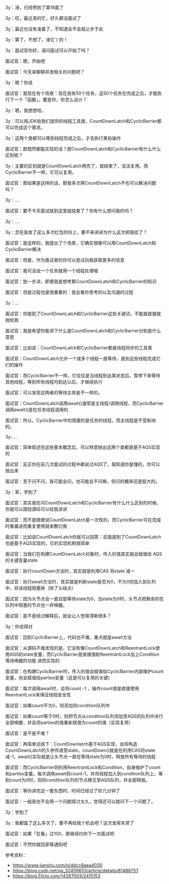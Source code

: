 3y：淦，已经熬到了第18面了

3y：哎，最近真的忙，好久都没面试了

3y：最近也没有准备了，不知道会不会就止步于此

3y：算了，不想了，淦它丫的！



3y：面试官你好，请问面试可以开始了吗？

面试官：嗯，开始吧

面试官：今天来聊聊并发相关的问题吧？

3y：嗯？你说

面试官：我现在有个场景：现在我有50个任务，这50个任务在完成之后，才能执行下一个「函数」，要是你，你怎么设计？

3y：嗯，我想想哈。

3y：可以用JDK给我们提供的线程工具类，CountDownLatch和CyclicBarrier都可以完成这个需求。

3y：这两个类都可以等到线程完成之后，才去执行某些操作

面试官：那既然都能实现的话？那CountDownLatch和CyclicBarrier有什么什么区别呢？

3y：主要的区别就是CountDownLatch用完了，就结束了，没法复用。而CyclicBarrier不一样，它可以复用。

面试官：那如果是这样的话，那我多次用CountDownLatch不也可以解决问题吗？

3y：....

面试官：要不今天面试就到这里就结束了？你有什么想问我的吗？

3y：....

3y：念在我发了这么多次红包的份上，要不来讲讲为什么这次把我挂了？

面试官：是这样的，我提出了个场景，它确实很像可以用CountDownLatch和CyclicBarrier解决

面试官：但是，作为面试者的你可以尝试向我获取更多的信息

面试官：我可没说一个任务就用一个线程处理哦

面试官：放一步讲，即便我是想考察CountDownLatch和CyclicBarrier的知识

面试官：但是过程也是很重要的：我会看你思考的以及沟通的过程

3y：...

面试官：你提到了CountDownLatch和CyclicBarrier这些关键词，不能就直接就抛给我

面试官：我是希望你能讲下什么是CountDownLatch和CyclicBarrier分别是什么意思

面试官：比如说：CountDownLatch和CyclicBarrier都是线程同步的工具类

面试官：CountDownLatch允许一个或多个线程一直等待，直到这些线程完成它们的操作

面试官：而CyclicBarrier不一样，它往往是当线程到达某状态后，暂停下来等待其他线程，等到所有线程均到达以后，才继续执行

面试官：可以发现这两者的等待主体是不一样的。

面试官：CountDownLatch调用await()通常是主线程/调用线程，而CyclicBarrier调用await()是在任务线程调用的

面试官：所以，CyclicBarrier中的阻塞的是任务的线程，而主线程是不受影响的。

3y:....

面试官：简单叙述完这些基本概念后，可以特意抛出这两个类都是基于AQS实现的

面试官：反正你在前几次面试的过程中都说过AQS了，我知道你是懂的，你可以抛出来

面试官：至于问不问，我可能会问，也可能会不问嘛，但问的概率还是挺大的。

3y：草，学到了

面试官：其实我在问CountDownLatch和CyclicBarrier有什么什么区别的时候，你就可以围绕源码可以给我讲讲

面试官：而不是随便说CountDownLatch是一次性的，而CyclicBarrier可在完成时重置进而重复使用就来敷衍我

面试官：比如说CountDownLatch你就可以回答：前面提到了CountDownLatch也是基于AQS实现的，它的实现机制很简单

面试官：当我们在构建CountDownLatch对象时，传入的值其实就会赋值给 AQS 的关键变量state

面试官：执行countDown方法时，其实就是利用CAS 将state 减一

面试官：执行await方法时，其实就是判断state是否为0，不为0则加入到队列中，将该线程阻塞掉（除了头结点）

面试官：因为头节点会一直自旋等待state为0，当state为0时，头节点把剩余的在队列中阻塞的节点也一并唤醒。

面试官：是不是经过解释后，就会让人觉得清晰很多？

3y：你说得对

面试官：回到CyclicBarrier上，代码也不难，重点就是await方法

面试官：从源码不难发现的是，它没有像CountDownLatch和ReentrantLock使用AQS的state变量，而CyclicBarrier是直接借助ReentrantLock加上Condition 等待唤醒的功能 进而实现的

面试官：在构建CyclicBarrier时，传入的值会赋值给CyclicBarrier内部维护count变量，也会赋值给parties变量（这是可以复用的关键）

面试官：每次调用await时，会将count -1 ，操作count值是直接使用ReentrantLock来保证线程安全性

面试官：如果count不为0，则添加则condition队列中

面试官：如果count等于0时，则把节点从condition队列添加至AQS的队列中进行全部唤醒，并且将parties的值重新赋值为count的值（实现复用）

面试官：是不是不难？

面试官：再简单总结下：CountDownlatch基于AQS实现，会将构造CountDownLatch的入参传递至state，countDown()就是在利用CAS将state减-1，await()实际就是让头节点一直在等待state为0时，释放所有等待的线程

面试官：而CyclicBarrier则利用ReentrantLock和Condition，自身维护了count和parties变量。每次调用await将count-1，并将线程加入到condition队列上。等到count为0时，则将condition队列的节点移交至AQS队列，并全部释放。

面试官：等你讲完这一套东西时，时间已经过了好几分钟了

面试官：一般我也不会用一个问题探讨太久，觉得还可以就问下一个问题了。

3y：学到了

3y：我都面了这么多次了，要不再给我个机会吧？这次发挥失常了

面试官：如果「在看」过100，那继续约你下一次面试吧

面试官：不然你就回家等通知吧



参考资料：

- https://www.jianshu.com/p/ddcc8aea4030
- https://blog.csdn.net/qq_32459653/article/details/81486757
- https://blog.51cto.com/14267003/2415153



